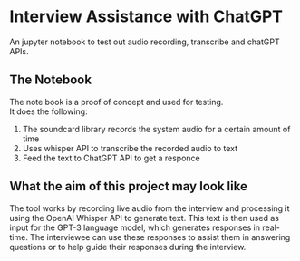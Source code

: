 # Interview Assistance with ChatGPT
An jupyter notebook to test out audio recording, transcribe and chatGPT APIs.

## The Notebook
The note book is a proof of concept and used for testing.  
It does the following:  
1. The soundcard library records the system audio for a certain amount of time  
2. Uses whisper API to transcribe the recorded audio to text  
3. Feed the text to ChatGPT API to get a responce

## What the aim of this project may look like
The tool works by recording live audio from the interview and processing it using the OpenAI Whisper API to generate text.
This text is then used as input for the GPT-3 language model, which generates responses in real-time.
The interviewee can use these responses to assist them in answering questions or to help guide their responses during the interview.